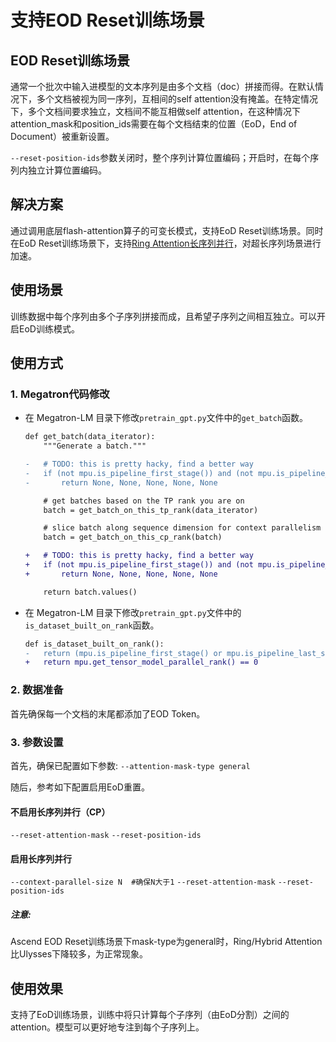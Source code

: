 # 支持EOD Reset训练场景

## EOD Reset训练场景
通常一个批次中输入进模型的文本序列是由多个文档（doc）拼接而得。在默认情况下，多个文档被视为同一序列，互相间的self attention没有掩盖。在特定情况下，多个文档间要求独立，文档间不能互相做self attention，在这种情况下attention_mask和position_ids需要在每个文档结束的位置（EoD，End of Document）被重新设置。

`--reset-position-ids`参数关闭时，整个序列计算位置编码；开启时，在每个序列内独立计算位置编码。

## 解决方案
通过调用底层flash-attention算子的可变长模式，支持EoD Reset训练场景。同时在EoD Reset训练场景下，支持[Ring Attention长序列并行](./ring-attention-context-parallel.md)，对超长序列场景进行加速。

## 使用场景
训练数据中每个序列由多个子序列拼接而成，且希望子序列之间相互独立。可以开启EoD训练模式。

## 使用方式
### 1. Megatron代码修改
* 在 Megatron-LM 目录下修改`pretrain_gpt.py`文件中的`get_batch`函数。
    ```diff
    def get_batch(data_iterator):
        """Generate a batch."""

    -   # TODO: this is pretty hacky, find a better way
    -   if (not mpu.is_pipeline_first_stage()) and (not mpu.is_pipeline_last_stage()):
    -       return None, None, None, None, None

        # get batches based on the TP rank you are on
        batch = get_batch_on_this_tp_rank(data_iterator)

        # slice batch along sequence dimension for context parallelism
        batch = get_batch_on_this_cp_rank(batch)

    +   # TODO: this is pretty hacky, find a better way
    +   if (not mpu.is_pipeline_first_stage()) and (not mpu.is_pipeline_last_stage()):
    +       return None, None, None, None, None

        return batch.values()
    ```

+  在 Megatron-LM 目录下修改`pretrain_gpt.py`文件中的`is_dataset_built_on_rank`函数。

    ```diff
    def is_dataset_built_on_rank():
    -   return (mpu.is_pipeline_first_stage() or mpu.is_pipeline_last_stage()) and mpu.get_tensor_model_parallel_rank() == 0
    +   return mpu.get_tensor_model_parallel_rank() == 0
    ```

### 2. 数据准备
首先确保每一个文档的末尾都添加了EOD Token。


### 3. 参数设置
首先，确保已配置如下参数:
`--attention-mask-type general`

随后，参考如下配置启用EoD重置。

#### 不启用长序列并行（CP）
`--reset-attention-mask`
`--reset-position-ids`
#### 启用长序列并行
`--context-parallel-size N  #确保N大于1`
`--reset-attention-mask`
`--reset-position-ids`

##### 注意:
Ascend EOD Reset训练场景下mask-type为general时，Ring/Hybrid Attention比Ulysses下降较多，为正常现象。

## 使用效果
支持了EoD训练场景，训练中将只计算每个子序列（由EoD分割）之间的attention。模型可以更好地专注到每个子序列上。
